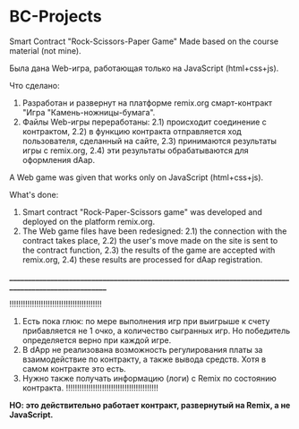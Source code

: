 # BC-Projects

Smart Contract "Rock-Scissors-Paper Game"
Made based on the course material (not mine).

Была дана Web-игра, работающая только на JavaScript (html+css+js).

Что сделано:
1. Разработан и развернут на платформе remix.org смарт-контракт "Игра "Камень-ножницы-бумага".
2. Файлы Web-игры переработаны:
  2.1) происходит соединение с контрактом,
  2.2) в функцию контракта отправляется ход пользователя, сделанный на сайте,
  2.3) принимаются результаты игры с remix.org,
  2.4) эти результаты обрабатываются для оформления dAap.
  
  A Web game was given that works only on JavaScript (html+css+js).
  
  What's done:
1. Smart contract "Rock-Paper-Scissors game" was developed and deployed on the platform remix.org.
2. The Web game files have been redesigned:
  2.1) the connection with the contract takes place,
  2.2) the user's move made on the site is sent to the contract function,
  2.3) the results of the game are accepted with remix.org,
  2.4) these results are processed for dAap registration.
  
**_____________________________________________________________________________________________________**
  
!!!!!!!!!!!!!!!!!!!!!!!!!!!!!!!!!!!!!!!!!
  1) Есть пока глюк: по мере выполнения игр при выигрыше к счету прибавляется не 1 очко, а количество сыгранных игр.
     Но победитель определяется верно при каждой игре.
  2) В dApp не реализована возможность регулирования платы за взаимодействие по контракту, а также вывода средств.
     Хотя в самом контракте это есть.
  3) Нужно также получать информацию (логи) с Remix по состоянию контракта.
  !!!!!!!!!!!!!!!!!!!!!!!!!!!!!!!!!!!!!!!!!
  
  **НО: это действительно работает контракт, развернутый на Remix, а не JavaScript.**

